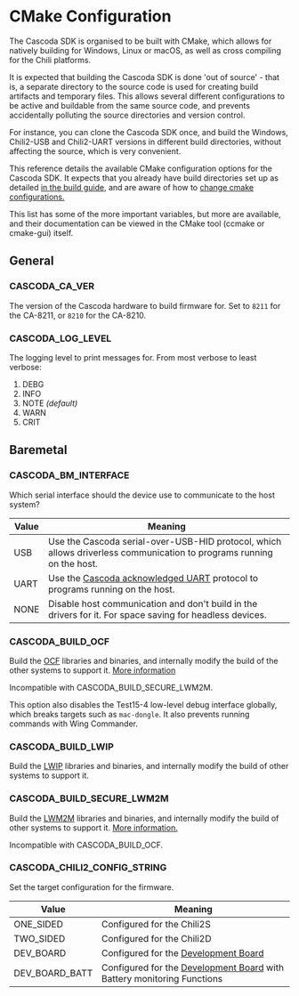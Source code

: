 # CMake Configuration

The Cascoda SDK is organised to be built with CMake, which allows for natively building for Windows, Linux or macOS, as well
as cross compiling for the Chili platforms.

It is expected that building the Cascoda SDK is done 'out of source' - that is, a separate directory to the source code
is used for creating build artifacts and temporary files. This allows several different configurations to be active and
buildable from the same source code, and prevents accidentally polluting the source directories and version control.

For instance, you can clone the Cascoda SDK once, and build the Windows, Chili2-USB and Chili2-UART versions in different
build directories, without affecting the source, which is very convenient.

This reference details the available CMake configuration options for the Cascoda SDK. It expects that you already have build
directories set up as detailed [in the build guide](../../README.md#building), and are aware of how to
[change cmake configurations.](https://cmake.org/runningcmake/)

This list has some of the more important variables, but more are available, and their documentation can be viewed in the CMake tool (ccmake or cmake-gui) itself.

## General

### CASCODA_CA_VER

The version of the Cascoda hardware to build firmware for. Set to ``8211`` for the CA-8211, or ``8210`` for the CA-8210.

### CASCODA_LOG_LEVEL

The logging level to print messages for. From most verbose to least verbose:

1. DEBG
2. INFO
3. NOTE _(default)_
4. WARN
5. CRIT

## Baremetal

### CASCODA_BM_INTERFACE

Which serial interface should the device use to communicate to the host system?

| Value | Meaning |
| ----- | ------- |
| USB   | Use the Cascoda serial-over-USB-HID protocol, which allows driverless communication to programs running on the host.
| UART  | Use the [Cascoda acknowledged UART](cascoda-uart-if.md) protocol to programs running on the host.
| NONE  | Disable host communication and don't build in the drivers for it. For space saving for headless devices.

### CASCODA_BUILD_OCF

Build the [OCF](https://openconnectivity.org/) libraries and binaries, and internally modify the build of the other systems to support it. [More information](../../ocf/README.md)

Incompatible with CASCODA_BUILD_SECURE_LWM2M.

This option also disables the Test15-4 low-level debug interface globally, which breaks targets such as `mac-dongle`. It also prevents running commands with Wing Commander.

### CASCODA_BUILD_LWIP

Build the [LWIP](https://savannah.nongnu.org/projects/lwip/) libraries and binaries, and internally modify the build of other systems to support it.

### CASCODA_BUILD_SECURE_LWM2M

Build the [LWM2M](https://en.wikipedia.org/wiki/OMA_LWM2M) libraries and binaries, and internally modify the build of other systems to support it. [More information.](../../baremetal/app/ot-cli-lwm2m)

Incompatible with CASCODA_BUILD_OCF.

### CASCODA_CHILI2_CONFIG_STRING

Set the target configuration for the firmware.

| Value | Meaning |
| ----- | ------- |
| ONE_SIDED | Configured for the Chili2S
| TWO_SIDED | Configured for the Chili2D
| DEV_BOARD | Configured for the [Development Board](../how-to/howto-devboard.md)
| DEV_BOARD_BATT | Configured for the [Development Board](../how-to/howto-devboard.md) with Battery monitoring Functions
